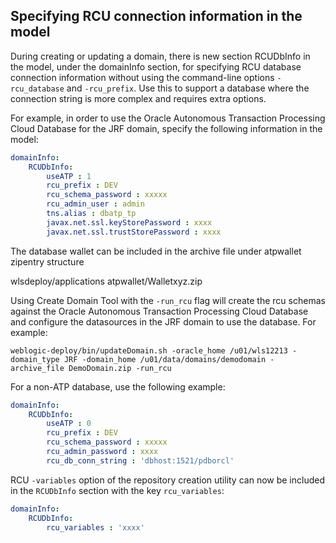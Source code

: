 ## Specifying RCU connection information in the model

During creating or updating a domain, there is new section RCUDbInfo in the model, under the domainInfo section, for specifying RCU database connection information without using the command-line options `-rcu_database` and `-rcu_prefix`. Use this to support a database where the connection string is more complex and requires extra options.

For example, in order to use the Oracle Autonomous Transaction Processing Cloud Database for the JRF domain, specify the following information in the model:

```yaml
domainInfo:
    RCUDbInfo:
        useATP : 1
        rcu_prefix : DEV
        rcu_schema_password : xxxxx
        rcu_admin_user : admin
        tns.alias : dbatp_tp
        javax.net.ssl.keyStorePassword : xxxx
        javax.net.ssl.trustStorePassword : xxxx
```           
The database wallet can be included in the archive file under atpwallet zipentry structure

wlsdeploy/applications
atpwallet/Walletxyz.zip
        
Using Create Domain Tool with the `-run_rcu` flag will create the rcu schemas against the Oracle Autonomous Transaction Processing Cloud Database and configure the datasources in the JRF domain to use the database.  For example:

    weblogic-deploy/bin/updateDomain.sh -oracle_home /u01/wls12213 -domain_type JRF -domain_home /u01/data/domains/demodomain -archive_file DemoDomain.zip -run_rcu 

For a non-ATP database, use the following example:

```yaml
domainInfo:
    RCUDbInfo:
        useATP : 0
        rcu_prefix : DEV
        rcu_schema_password : xxxxx
        rcu_admin_password : xxxx
        rcu_db_conn_string : 'dbhost:1521/pdborcl'
```        
RCU `-variables` option of the repository creation utility can now be included in the `RCUDbInfo` section with the key `rcu_variables`:

```yaml
domainInfo:
    RCUDbInfo:
        rcu_variables : 'xxxx'
```    
        
        
